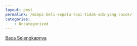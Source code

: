 ```yaml
---
layout: post
permalink: /mimpi-beli-sepatu-tapi-tidak-ada-yang-cocok/
categories:
    - Uncategorized
---
```


[Baca Selengkapnya](/09)